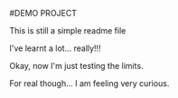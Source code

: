 #DEMO PROJECT

This is still a simple readme file

I've learnt a lot... really!!!

Okay, now I'm just testing the limits.




For real though... I am feeling very curious.